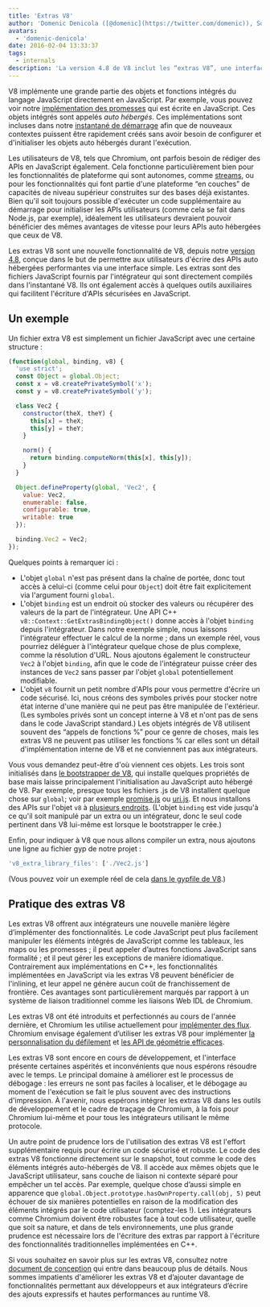 ```yaml
---
title: 'Extras V8'
author: 'Domenic Denicola ([@domenic](https://twitter.com/domenic)), Sorcier des flux'
avatars:
  - 'domenic-denicola'
date: 2016-02-04 13:33:37
tags:
  - internals
description: 'La version 4.8 de V8 inclut les “extras V8”, une interface simple conçue dans le but de permettre aux utilisateurs d'intégrer des APIs performantes et auto hébergées.'
---
```

V8 implémente une grande partie des objets et fonctions intégrés du langage JavaScript directement en JavaScript. Par exemple, vous pouvez voir notre [implémentation des promesses](https://code.google.com/p/chromium/codesearch#chromium/src/v8/src/js/promise.js) qui est écrite en JavaScript. Ces objets intégrés sont appelés _auto hébergés_. Ces implémentations sont incluses dans notre [instantané de démarrage](/blog/custom-startup-snapshots) afin que de nouveaux contextes puissent être rapidement créés sans avoir besoin de configurer et d'initialiser les objets auto hébergés durant l'exécution.

<!--truncate-->
Les utilisateurs de V8, tels que Chromium, ont parfois besoin de rédiger des APIs en JavaScript également. Cela fonctionne particulièrement bien pour les fonctionnalités de plateforme qui sont autonomes, comme [streams](https://streams.spec.whatwg.org/), ou pour les fonctionnalités qui font partie d'une plateforme “en couches” de capacités de niveau supérieur construites sur des bases déjà existantes. Bien qu'il soit toujours possible d'exécuter un code supplémentaire au démarrage pour initialiser les APIs utilisateurs (comme cela se fait dans Node.js, par exemple), idéalement les utilisateurs devraient pouvoir bénéficier des mêmes avantages de vitesse pour leurs APIs auto hébergées que ceux de V8.

Les extras V8 sont une nouvelle fonctionnalité de V8, depuis notre [version 4.8](/blog/v8-release-48), conçue dans le but de permettre aux utilisateurs d'écrire des APIs auto hébergées performantes via une interface simple. Les extras sont des fichiers JavaScript fournis par l'intégrateur qui sont directement compilés dans l'instantané V8. Ils ont également accès à quelques outils auxiliaires qui facilitent l'écriture d'APIs sécurisées en JavaScript.

## Un exemple

Un fichier extra V8 est simplement un fichier JavaScript avec une certaine structure :

```js
(function(global, binding, v8) {
  'use strict';
  const Object = global.Object;
  const x = v8.createPrivateSymbol('x');
  const y = v8.createPrivateSymbol('y');

  class Vec2 {
    constructor(theX, theY) {
      this[x] = theX;
      this[y] = theY;
    }

    norm() {
      return binding.computeNorm(this[x], this[y]);
    }
  }

  Object.defineProperty(global, 'Vec2', {
    value: Vec2,
    enumerable: false,
    configurable: true,
    writable: true
  });

  binding.Vec2 = Vec2;
});
```

Quelques points à remarquer ici :

- L'objet `global` n'est pas présent dans la chaîne de portée, donc tout accès à celui-ci (comme celui pour `Object`) doit être fait explicitement via l'argument fourni `global`.
- L'objet `binding` est un endroit où stocker des valeurs ou récupérer des valeurs de la part de l'intégrateur. Une API C++ `v8::Context::GetExtrasBindingObject()` donne accès à l'objet `binding` depuis l'intégrateur. Dans notre exemple simple, nous laissons l'intégrateur effectuer le calcul de la norme ; dans un exemple réel, vous pourriez déléguer à l'intégrateur quelque chose de plus complexe, comme la résolution d'URL. Nous ajoutons également le constructeur `Vec2` à l'objet `binding`, afin que le code de l'intégrateur puisse créer des instances de `Vec2` sans passer par l'objet `global` potentiellement modifiable.
- L'objet `v8` fournit un petit nombre d'APIs pour vous permettre d'écrire un code sécurisé. Ici, nous créons des symboles privés pour stocker notre état interne d'une manière qui ne peut pas être manipulée de l'extérieur. (Les symboles privés sont un concept interne à V8 et n'ont pas de sens dans le code JavaScript standard.) Les objets intégrés de V8 utilisent souvent des “appels de fonctions %” pour ce genre de choses, mais les extras V8 ne peuvent pas utiliser les fonctions % car elles sont un détail d'implémentation interne de V8 et ne conviennent pas aux intégrateurs.

Vous vous demandez peut-être d'où viennent ces objets. Les trois sont initialisés dans [le bootstrapper de V8](https://code.google.com/p/chromium/codesearch#chromium/src/v8/src/bootstrapper.cc), qui installe quelques propriétés de base mais laisse principalement l'initialisation au JavaScript auto hébergé de V8. Par exemple, presque tous les fichiers .js de V8 installent quelque chose sur `global`; voir par exemple [promise.js](https://code.google.com/p/chromium/codesearch#chromium/src/v8/src/js/promise.js&sq=package:chromium&l=439) ou [uri.js](https://code.google.com/p/chromium/codesearch#chromium/src/v8/src/js/uri.js&sq=package:chromium&l=371). Et nous installons des APIs sur l'objet `v8` à [plusieurs endroits](https://code.google.com/p/chromium/codesearch#search/&q=extrasUtils&sq=package:chromium&type=cs). (L'objet `binding` est vide jusqu'à ce qu'il soit manipulé par un extra ou un intégrateur, donc le seul code pertinent dans V8 lui-même est lorsque le bootstrapper le crée.)

Enfin, pour indiquer à V8 que nous allons compiler un extra, nous ajoutons une ligne au fichier gyp de notre projet :

```js
'v8_extra_library_files': ['./Vec2.js']
```

(Vous pouvez voir un exemple réel de cela [dans le gypfile de V8](https://code.google.com/p/chromium/codesearch#chromium/src/v8/build/standalone.gypi&sq=package:chromium&type=cs&l=170).)

## Pratique des extras V8

Les extras V8 offrent aux intégrateurs une nouvelle manière légère d’implémenter des fonctionnalités. Le code JavaScript peut plus facilement manipuler les éléments intégrés de JavaScript comme les tableaux, les maps ou les promesses ; il peut appeler d’autres fonctions JavaScript sans formalité ; et il peut gérer les exceptions de manière idiomatique. Contrairement aux implémentations en C++, les fonctionnalités implémentées en JavaScript via les extras V8 peuvent bénéficier de l'inlining, et leur appel ne génère aucun coût de franchissement de frontière. Ces avantages sont particulièrement marqués par rapport à un système de liaison traditionnel comme les liaisons Web IDL de Chromium.

Les extras V8 ont été introduits et perfectionnés au cours de l'année dernière, et Chromium les utilise actuellement pour [implémenter des flux](https://code.google.com/p/chromium/codesearch#chromium/src/third_party/WebKit/Source/core/streams/ReadableStream.js). Chromium envisage également d’utiliser les extras V8 pour implémenter [la personnalisation du défilement](https://codereview.chromium.org/1333323003) et [les API de géométrie efficaces](https://groups.google.com/a/chromium.org/d/msg/blink-dev/V_bJNtOg0oM/VKbbYs-aAgAJ).

Les extras V8 sont encore en cours de développement, et l'interface présente certaines aspérités et inconvénients que nous espérons résoudre avec le temps. Le principal domaine à améliorer est le processus de débogage : les erreurs ne sont pas faciles à localiser, et le débogage au moment de l'exécution se fait le plus souvent avec des instructions d'impression. À l'avenir, nous espérons intégrer les extras V8 dans les outils de développement et le cadre de traçage de Chromium, à la fois pour Chromium lui-même et pour tous les intégrateurs utilisant le même protocole.

Un autre point de prudence lors de l'utilisation des extras V8 est l'effort supplémentaire requis pour écrire un code sécurisé et robuste. Le code des extras V8 fonctionne directement sur le snapshot, tout comme le code des éléments intégrés auto-hébergés de V8. Il accède aux mêmes objets que le JavaScript utilisateur, sans couche de liaison ni contexte séparé pour empêcher un tel accès. Par exemple, quelque chose d’aussi simple en apparence que `global.Object.prototype.hasOwnProperty.call(obj, 5)` peut échouer de six manières potentielles en raison de la modification des éléments intégrés par le code utilisateur (comptez-les !). Les intégrateurs comme Chromium doivent être robustes face à tout code utilisateur, quelle que soit sa nature, et dans de tels environnements, une plus grande prudence est nécessaire lors de l'écriture des extras par rapport à l'écriture des fonctionnalités traditionnelles implémentées en C++.

Si vous souhaitez en savoir plus sur les extras V8, consultez notre [document de conception](https://docs.google.com/document/d/1AT5-T0aHGp7Lt29vPWFr2-qG8r3l9CByyvKwEuA8Ec0/edit#heading=h.32abkvzeioyz) qui entre dans beaucoup plus de détails. Nous sommes impatients d'améliorer les extras V8 et d’ajouter davantage de fonctionnalités permettant aux développeurs et aux intégrateurs d’écrire des ajouts expressifs et hautes performances au runtime V8.
